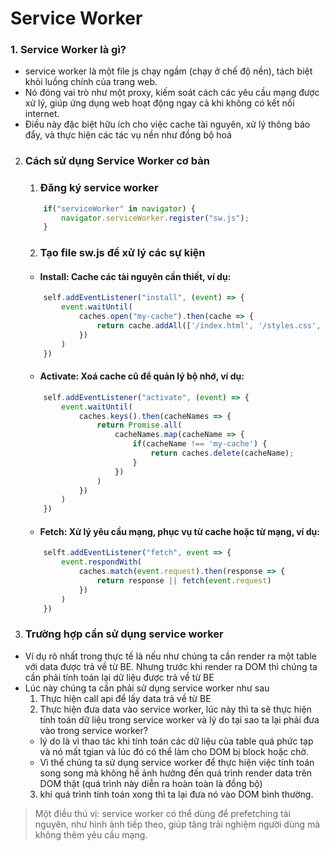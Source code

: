 # Service Worker 

### 1. Service Worker là gì?
- service worker là một file js chạy ngầm (chạy ở chế độ nền), tách biệt khỏi luồng chính của trang web. 
- Nó đóng vai trò như một proxy, kiếm soát cách các yêu cầu mạng được xử lý, giúp ứng dụng web hoạt động ngay cả khi không có kết nối internet.
- Điều này đặc biệt hữu ích cho việc cache tài nguyên, xử lý thông báo đẩy, và thực hiện các tác vụ nền như đồng bộ hoá

2. ### Cách sử dụng Service Worker cơ bản
    1. ### Đăng ký service worker
    ``` javascript
        if("serviceWorker" in navigator) {
            navigator.serviceWorker.register("sw.js");
        }
    ```
    2. ### Tạo file sw.js để xử lý các sự kiện
    - #### Install: Cache các tài nguyên cần thiết, ví dụ:
    ``` javascript
        self.addEventListener("install", (event) => {
            event.waitUntil(
                caches.open("my-cache").then(cache => {
                    return cache.addAll(['/index.html', '/styles.css', '/app.js'])
                })
            )
        })
    ```
    - #### Activate: Xoá cache cũ để quản lý bộ nhớ, ví dụ:
    ``` javascript
        self.addEventListener("activate", (event) => {
            event.waitUntil(
                caches.keys().then(cacheNames => {
                    return Promise.all(
                        cacheNames.map(cacheName => {
                            if(cacheName !== 'my-cache') {
                                return caches.delete(cacheName);
                            }
                        })
                    )
                })
            )
        })
    ```
    - #### Fetch: Xử lý yêu cầu mạng, phục vụ từ cache hoặc từ mạng, ví dụ:
    ``` javascript
        selft.addEventListener("fetch", event => {
            event.respondWith(
                caches.match(event.request).then(response => {
                    return response || fetch(event.request)
                })
            )
        })
    ```

3. ### Trường hợp cần sử dụng service worker
- Ví dụ rõ nhất trong thực tế là nếu như chúng ta cần render ra một table với data được trả về từ BE. Nhưng trước khi render ra DOM thì chúng ta cần phải tính toán lại dữ liệu được trả về từ BE
- Lúc này chúng ta cần phải sử dụng service worker như sau
    1. Thực hiện call api để lấy data trả về từ BE
    2. Thực hiện đưa data vào service worker, lúc này thì ta sẽ thực hiện tính toán dữ liệu trong service worker và lý do tại sao ta lại phải đưa vào trong service worker?
    - lý do là vì thao tác khi tính toán các dữ liệu của table quá phức tạp và nó mất tgian và lúc đó có thể làm cho DOM bị block hoặc chờ. 
    - Vì thế chúng ta sử dụng service worker để thực hiện việc tính toán song song mà không hề ảnh hưởng đến quá trình render data trên DOM thật (quá trình này diễn ra hoàn toàn là đồng bộ)
    3. khi quá trình tính toán xong thì ta lại đưa nó vào DOM bình thường.

> Một điều thú vị: service worker có thể dùng để prefetching tài nguyên, như hình ảnh tiếp theo, giúp tăng trải nghiệm người dùng mà không thêm yêu cầu mạng.